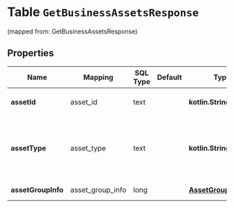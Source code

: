 
# Table `GetBusinessAssetsResponse`
(mapped from: GetBusinessAssetsResponse)

## Properties
Name | Mapping | SQL Type | Default | Type | Description | Notes
---- | ------- | -------- | ------- | ---- | ----------- | -----
**assetId** | asset_id | text |  | **kotlin.String** | Unique identifier of a business asset. |  [optional]
**assetType** | asset_type | text |  | **kotlin.String** | Type of asset. Currently we only support AD_ACCOUNT and PROFILE, and ASSET_GROUP. |  [optional]
**assetGroupInfo** | asset_group_info | long |  | [**AssetGroupBinding**](AssetGroupBinding.md) |  |  [optional] [foreignkey]





